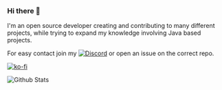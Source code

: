### Hi there 👋

I'm an open source developer creating and contributing to many different projects, while trying to expand my knowledge involving Java based projects.

For easy contact join my [![Discord](https://img.shields.io/discord/342814924310970398?color=%237289DA&label=Discord&logo=discord&logoColor=white)](https://discordapp.com/invite/yk4caxM) or open an issue on the correct repo.

[![ko-fi](https://ko-fi.com/img/githubbutton_sm.svg)](https://ko-fi.com/O5O7ACGRH)

![Github Stats](https://github-readme-stats.vercel.app/api?username=tr7zw&count_private=true&show_icons=true&include_all_commits=true&theme=dracula)

<!--
**tr7zw/tr7zw** is a ✨ _special_ ✨ repository because its `README.md` (this file) appears on your GitHub profile.

Here are some ideas to get you started:

- 🔭 I’m currently working on ...
- 🌱 I’m currently learning ...
- 👯 I’m looking to collaborate on ...
- 🤔 I’m looking for help with ...
- 💬 Ask me about ...
- 📫 How to reach me: ...
- 😄 Pronouns: ...
- ⚡ Fun fact: ...
-->
